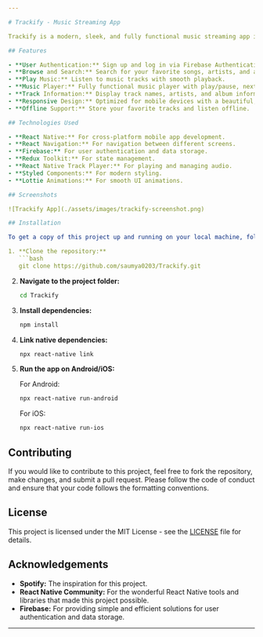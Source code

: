 ```yaml
---

# Trackify - Music Streaming App

Trackify is a modern, sleek, and fully functional music streaming app inspired by Spotify. It allows users to search, play, and manage their favorite music tracks, albums, and playlists. With a clean user interface and seamless integration, Trackify delivers a fantastic experience for music lovers.

## Features

- **User Authentication:** Sign up and log in via Firebase Authentication (Email, Google).
- **Browse and Search:** Search for your favorite songs, artists, and albums.
- **Play Music:** Listen to music tracks with smooth playback.
- **Music Player:** Fully functional music player with play/pause, next/previous track, shuffle, and repeat functionalities.
- **Track Information:** Display track names, artists, and album information.
- **Responsive Design:** Optimized for mobile devices with a beautiful, user-friendly interface.
- **Offline Support:** Store your favorite tracks and listen offline.

## Technologies Used

- **React Native:** For cross-platform mobile app development.
- **React Navigation:** For navigation between different screens.
- **Firebase:** For user authentication and data storage.
- **Redux Toolkit:** For state management.
- **React Native Track Player:** For playing and managing audio.
- **Styled Components:** For modern styling.
- **Lottie Animations:** For smooth UI animations.

## Screenshots

![Trackify App](./assets/images/trackify-screenshot.png)

## Installation

To get a copy of this project up and running on your local machine, follow these steps:

1. **Clone the repository:**
   ```bash
   git clone https://github.com/saumya0203/Trackify.git
   ```

2. **Navigate to the project folder:**
   ```bash
   cd Trackify
   ```

3. **Install dependencies:**
   ```bash
   npm install
   ```

4. **Link native dependencies:**
   ```bash
   npx react-native link
   ```

5. **Run the app on Android/iOS:**

   For Android:
   ```bash
   npx react-native run-android
   ```

   For iOS:
   ```bash
   npx react-native run-ios
   ```

## Contributing

If you would like to contribute to this project, feel free to fork the repository, make changes, and submit a pull request. Please follow the code of conduct and ensure that your code follows the formatting conventions.

## License

This project is licensed under the MIT License - see the [LICENSE](LICENSE) file for details.

## Acknowledgements

- **Spotify:** The inspiration for this project.
- **React Native Community:** For the wonderful React Native tools and libraries that made this project possible.
- **Firebase:** For providing simple and efficient solutions for user authentication and data storage.

---
```

